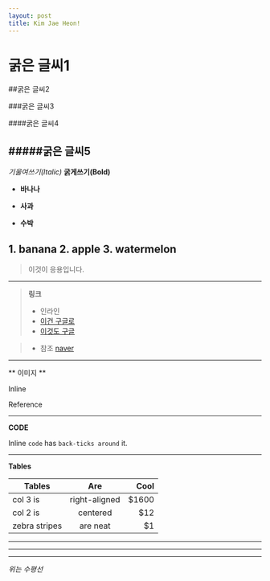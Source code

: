```yaml
---
layout: post
title: Kim Jae Heon!
---
```


# 굵은 글씨1

##굵은 글씨2

###굵은 글씨3

####굵은 글씨4

#####굵은 글씨5
---
*기울여쓰기(Italic)*
**굵게쓰기(Bold)**

 * **바나나**
 - **사과**
 + **수박**

 **1. banana**
 **2. apple**
 **3. watermelon**
---
>이것이 응용입니다.
---
> **링크**
> - 인라인
>  - [이건 구글로](https://www.google.com)
>  - [이것도 구글](https://www.google.com "Google's Hompage")

> - 참조
[naver][1]

[1]: https://www.naver.com
-----
** 이미지 **

Inline

Reference

-----

**CODE**

 Inline `code` has `back-ticks around` it.

-----

**Tables**

| Tables	| Are	 	| Cool  |
| ------------- | :-----------: | -----:|
| col 3 is	| right-aligned | $1600 |
| col 2 is	| centered	|   $12 |
| zebra stripes | are neat	|    $1 |

---
***
___
*위는 수평선*
